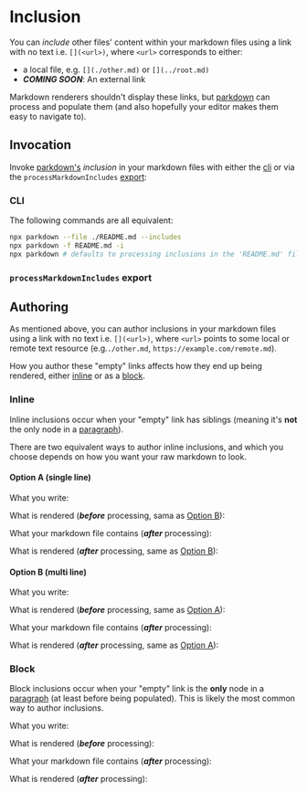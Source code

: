 # Inclusion

You can _include_ other files' content within your markdown files using a link with no text i.e. `[](<url>)`, where `<url>` corresponds to either:
  - a local file, e.g. `[](./other.md)` or `[](../root.md)`
  - **_COMING SOON_**: An external link 

Markdown renderers shouldn't display these links, but [parkdown]() can process and populate them (and also hopefully your editor makes them easy to navigate to).

## Invocation

Invoke [parkdown's]() _inclusion_ in your markdown files with either the [cli](#cli) or via the `processMarkdownIncludes` [export](#`processMarkdownIncludes`-export):

### CLI

The following commands are all equivalent:
```bash
npx parkdown --file ./README.md --includes
npx parkdown -f README.md -i
npx parkdown # defaults to processing inclusions in the 'README.md' file of the current working directory
```

### `processMarkdownIncludes` export

[](./processIncludes.example.ts)

## Authoring

As mentioned above, you can author inclusions in your markdown files using a link with no text i.e. `[](<url>)`, where `<url>` points to some local or remote text resource (e.g.`./other.md`, `https://example.com/remote.md`).

How you author these "empty" links affects how they end up being rendered, either [inline](#inline) or as a [block](#block).

### Inline

Inline inclusions occur when your "empty" link has siblings (meaning it's **not** the only node in a [paragraph](https://www.markdownguide.org/basic-syntax/#paragraphs-1)).

There are two equivalent ways to author inline inclusions, and which you choose depends on how you want your raw markdown to look.

#### Option A (single line)

What you write:

[](./unpopulated/inline.single.md?tag=code)

What is rendered (**_before_** processing, sama as [Option B](#option-b-multi-line)):

[](./unpopulated/inline.single.md?tag=quote)

What your markdown file contains (**_after_** processing):

[](./populated/inline.single.md?tag=code)

What is rendered (**_after_** processing, same as [Option B](#option-b-multi-line)):

[](./populated/inline.single.md?tag=quote)

#### Option B (multi line)

What you write:

[](./unpopulated/inline.multi.md?tag=code)

What is rendered (**_before_** processing, same as [Option A](#option-a-single-line)):

[](./unpopulated/inline.multi.md?tag=quote)

What your markdown file contains (**_after_** processing):

[](./populated/inline.multi.md?tag=code)

What is rendered (**_after_** processing, same as [Option A](#option-a-single-line)):

[](./populated/inline.multi.md?tag=quote)

### Block

Block inclusions occur when your "empty" link is the **only** node in a [paragraph](https://www.markdownguide.org/basic-syntax/#paragraphs-1) (at least before being populated). This is likely the most common way to author inclusions.

What you write:

[](./unpopulated/block.md?tag=code)

What is rendered (**_before_** processing):

[](./unpopulated/block.md?tag=quote)

What your markdown file contains (**_after_** processing):

[](./populated/block.md?tag=code)

What is rendered (**_after_** processing):

[](./populated/block.md?tag=quote)